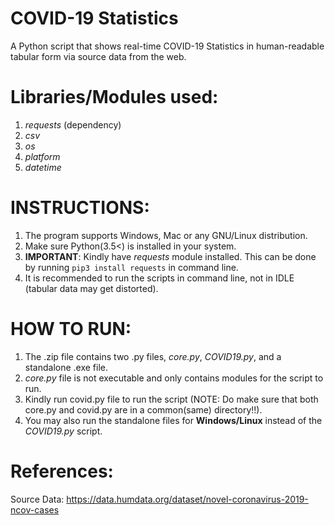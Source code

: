 # COVID-19 Statistics 

A Python script that shows real-time COVID-19 Statistics in human-readable tabular form via source data from the web.

# Libraries/Modules used:
1. *requests* (dependency)
2. *csv*
3. *os*
4. *platform*
5. *datetime*

# INSTRUCTIONS:
1. The program supports Windows, Mac or any GNU/Linux distribution.
2. Make sure Python(3.5<) is installed in your system.
3. **IMPORTANT**: Kindly have *requests* module installed. This can be done by running ```pip3 install requests``` in command line.
4. It is recommended to run the scripts in command line, not in IDLE (tabular data may get distorted).

# HOW TO RUN:
1. The .zip file contains two .py files, *core.py*, *COVID19.py*, and a standalone .exe file.
2. *core.py* file is not executable and only contains modules for the script to run.
3. Kindly run covid.py file to run the script (NOTE: Do make sure that both core.py and covid.py are in a common(same) directory!!).
4. You may also run the standalone files for **Windows/Linux** instead of the *COVID19.py* script.

# References:
Source Data: https://data.humdata.org/dataset/novel-coronavirus-2019-ncov-cases
